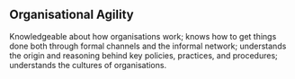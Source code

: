 ## Organisational Agility

Knowledgeable about how organisations work; knows how to get things done both through formal channels and the informal network; understands the origin and reasoning behind key policies, practices, and procedures; understands the cultures of organisations.